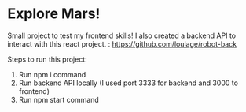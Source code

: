 # Explore Mars!
Small project to test my frontend skills!
I also created a backend API to interact with this react project. :  https://github.com/loulage/robot-back

Steps to run this project:

1) Run npm i command
2) Run backend API locally (I used port 3333 for backend and 3000 to frontend)
3) Run npm start command
